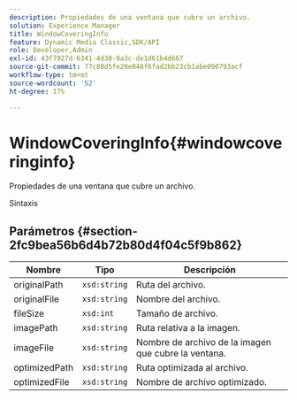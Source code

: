 ```yaml
---
description: Propiedades de una ventana que cubre un archivo.
solution: Experience Manager
title: WindowCoveringInfo
feature: Dynamic Media Classic,SDK/API
role: Developer,Admin
exl-id: 43f7927d-6341-4d30-9a3c-de1d61b4d667
source-git-commit: 77c88d5fe20e048f6fad2bb23cb1abe090793acf
workflow-type: tm+mt
source-wordcount: '52'
ht-degree: 17%

---
```


# WindowCoveringInfo{#windowcoveringinfo}

Propiedades de una ventana que cubre un archivo.

Sintaxis

## Parámetros {#section-2fc9bea56b6d4b72b80d4f04c5f9b862}

| Nombre | Tipo | Descripción |
|---|---|---|
| originalPath | `xsd:string` | Ruta del archivo. |
| originalFile | `xsd:string` | Nombre del archivo. |
| fileSize | `xsd:int` | Tamaño de archivo. |
| imagePath | `xsd:string` | Ruta relativa a la imagen. |
| imageFile | `xsd:string` | Nombre de archivo de la imagen que cubre la ventana. |
| optimizedPath | `xsd:string` | Ruta optimizada al archivo. |
| optimizedFile | `xsd:string` | Nombre de archivo optimizado. |
